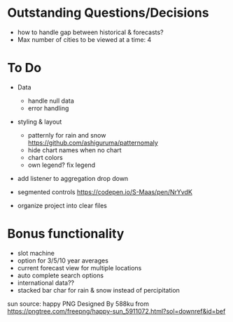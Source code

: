 # Outstanding Questions/Decisions
* how to handle gap between historical & forecasts?
* Max number of cities to be viewed at a time: 4

# To Do
* Data
    * handle null data 
    * error handling
* styling & layout
    * patternly for rain and snow https://github.com/ashiguruma/patternomaly
    * hide chart names when no chart
    * chart colors
    * own legend? fix legend
* add listener to aggregation drop down
* segmented controls https://codepen.io/S-Maas/pen/NrYvdK

* organize project into clear files

# Bonus functionality 
* slot machine
* option for 3/5/10 year averages
* current forecast view for multiple locations
* auto complete search options
* international data??
* stacked bar char for rain & snow instead of percipitation

sun source:
happy PNG Designed By 588ku from https://pngtree.com/freepng/happy-sun_5911072.html?sol=downref&id=bef